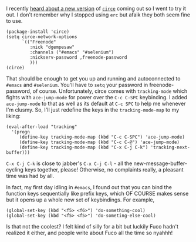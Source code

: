 I recently [heard about a new version]() of [`circe`]() coming out so I went to try it out. I don't remember why I stopped using `erc` but afaik they both seem fine to use.

<pre><code class="lisp">(package-install 'circe)
(setq circe-network-options
      `(("Freenode"
         :nick "dgempesaw"
         :channels ("#emacs" "#selenium")
         :nickserv-password ,freenode-password
         )))
(circe)
</code></pre>

That should be enough to get you up and running and autoconnected to `#emacs` and `#selenium`. You'll have to `setq` your password in freenode-password, of course. Unfortunately, circe comes with `tracking-mode` which fights with `ace-jump-mode` for power over the `C-c C-SPC` keybinding. I added `ace-jump-mode` to that as well as its default at `C-c SPC` to help me whenever I'm clusmy. So, I'll just redefine the keys in the `tracking-mode-map` to my liking:

<pre><code class="lisp">(eval-after-load "tracking"
  '(progn
     (define-key tracking-mode-map (kbd "C-c C-SPC") 'ace-jump-mode)
     (define-key tracking-mode-map (kbd "C-c C-@") 'ace-jump-mode)
     (define-key tracking-mode-map (kbd "C-x C-j C-k") 'tracking-next-buffer)))
</code></pre>

`C-x C-j C-k` is close to jabber's `C-x C-j C-l` - all the new-message-buffer-cycling keys together, please! Otherwise, no complaints really, a pleasant time was had by all.

In fact, my first day idling in `#emacs`, I found out that you can bind the function keys sequentially like prefix keys, which OF COURSE makes sense but it opens up a whole new set of keybindings. For example,

<pre><code class="lisp">(global-set-key (kbd "&lt;f5&gt; &lt;f6&gt;") 'do-something-cool)
(global-set-key (kbd "&lt;f5&gt; &lt;f5&gt;") 'do-someting-else-cool)
</code></pre>

Is that not the coolest? I felt kind of silly for a bit but luckily Fuco hadn't realized it either, and people write about Fuco all the time so nyahhh!
